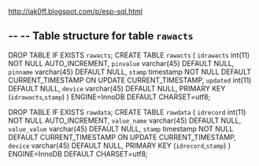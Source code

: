 http://iak0ff.blogspot.com/p/esp-sql.html


--
-- Table structure for table `rawacts`
--

DROP TABLE IF EXISTS `rawacts`;
CREATE TABLE `rawacts` (
  `idrawacts` int(11) NOT NULL AUTO_INCREMENT,
  `pinvalue` varchar(45) DEFAULT NULL,
  `pinname` varchar(45) DEFAULT NULL,
  `stamp` timestamp NOT NULL DEFAULT CURRENT_TIMESTAMP ON UPDATE CURRENT_TIMESTAMP,
  `updated` int(11) DEFAULT NULL,
  `device` varchar(45) DEFAULT NULL,
  PRIMARY KEY (`idrawacts`,`stamp`)
) ENGINE=InnoDB DEFAULT CHARSET=utf8;

DROP TABLE IF EXISTS `rawdata`;
CREATE TABLE `rawdata` (
  `idrecord` int(11) NOT NULL AUTO_INCREMENT,
  `value_name` varchar(45) DEFAULT NULL,
  `value_value` varchar(45) DEFAULT NULL,
  `stamp` timestamp NOT NULL DEFAULT CURRENT_TIMESTAMP ON UPDATE CURRENT_TIMESTAMP,
  `device` varchar(45) DEFAULT NULL,
  PRIMARY KEY (`idrecord`,`stamp`)
) ENGINE=InnoDB DEFAULT CHARSET=utf8;
